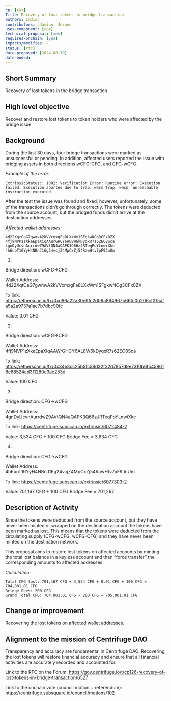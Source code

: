 ```yaml
---
cp: [XXX]
Title: Recovery of lost tokens in bridge transaction
authors: Imdior
contributors: cdamian, Jeroen
uses-component: [cp4]
technical-proposal: [yes]
requires-onchain: [yes]
impacts/modifies: - 
status: [rfc]
date-proposed: [2024-08-19]
date-ended: 
---
```




## Short Summary 
Recovery of lost tokens in the bridge transaction

## High level objective 
Recover and restore lost tokens to token holders who were affected by the bridge issue

## Background 
During the last 30 days, four bridge transactions were marked as unsuccessful or pending. In addition, affected users reported the issue with bridging assets in both directions wCFG-CFG, and CFG-wCFG.

*Example of the error:*

```
ExtrinsicStatus:: 1002: Verification Error: Runtime error: Execution failed: Execution aborted due to trap: wasm trap: wasm `unreachable` instruction executed
```

After the test the issue was found and fixed, however, unfortunately, some of the transactions didn’t go through correctly. The tokens were deducted from the source account, but the bridged funds didn’t arrive at the destination addresses.


*Affected wallet addresses:*
```
4d22XqtCaG7gwmvA2kVVcmxgFa8LXxWm1SFgkwNCg3CFx8ZX
4fj9NVP1zXkeEpaXiqAAWrGHCY6AL8W6kDyqxR7s62EC8Sca
4gnDyUcvnAurrdwZ9AVtQN4aQAPK3Q66zJRTeqPoYLnwiXkc
4h6uoT16YyH4NBnJ16g24vcjZ4MpCxZj54RawHtv7pF9JnUm
```


1.
Bridge direction: wCFG->CFG

Wallet Address: 4d22XqtCaG7gwmvA2kVVcmxgFa8LXxWm1SFgkwNCg3CFx8ZX

Tx link: https://etherscan.io/tx/0xd96a22a30e9fc2d06a864967b66fc0b206cf315afa5a2a9737a1ae7b7dbc90fc
		
Value: 0.01 CFG 															

2.
Bridge direction: wCFG->CFG

Wallet Address: 4fj9NVP1zXkeEpaXiqAAWrGHCY6AL8W6kDyqxR7s62EC8Sca	

Tx link: https://etherscan.io/tx/0x34e3cc25b5fc58d32f32d7857d9e7310b6f5458618c68524cd3f1280e3ac253d
												
Value: 100 CFG
			
3.
Bridge direction: CFG->wCFG

Wallet Address: 4gnDyUcvnAurrdwZ9AVtQN4aQAPK3Q66zJRTeqPoYLnwiXkc

Tx link: https://centrifuge.subscan.io/extrinsic/6072484-2
	
Value: 3,534 CFG + 100 CFG Bridge Fee = 3,634 CFG														

4.
Bridge direction: CFG->wCFG

Wallet Address: 4h6uoT16YyH4NBnJ16g24vcjZ4MpCxZj54RawHtv7pF9JnUm	

Tx link: https://centrifuge.subscan.io/extrinsic/6077303-2
				
Value: 701,167 CFG + 100 CFG Bridge Fee = 701,267 


## Description of Activity 
Since the tokens were deducted from the source account, but they have never been minted or wrapped on the destination account the tokens have been marked as lost.
This means that the tokens were deducted from the circulating supply (CFG-wCFG, wCFG-CFG) and they have never been minted on the destination network.

This proposal aims to restore lost tokens on affected accounts by minting the total lost balance in a keyless account and then “force transfer” the corresponding amounts to affected addresses. 

*Calculation:*
```
Total CFG lost: 701,167 CFG + 3,534 CFG + 0.01 CFG + 100 CFG = 704,801.01 CFG
Bridge Fees: 200 CFG
Grand Total CFG: 704,801.01 CFG + 200 CFG = 705,001.01 CFG
```

## Change or improvement 
Recovering the lost tokens on affected wallet addresses.

## Alignment to the mission of Centrifuge DAO 
Transparency and accuracy are fundamental in Centrifuge DAO.
Recovering the lost tokens will restore financial accuracy and ensure that all financial activities are accurately recorded and accounted for.


Link to the RFC on the Forum: https://gov.centrifuge.io/t/cp126-recovery-of-lost-tokens-in-bridge-transaction/6527

Link to the onchain vote (council motion + referendum): https://centrifuge.subsquare.io/council/motions/102
